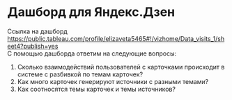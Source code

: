 # Дашборд для Яндекс.Дзен
Ссылка на дашборд https://public.tableau.com/profile/elizaveta5465#!/vizhome/Data_visits_1/sheet4?publish=yes  
С помощью дашборда ответим на следующие вопросы:  
1) Сколько взаимодействий пользователей с карточками происходит в системе с разбивкой по темам карточек?
2) Как много карточек генерируют источники с разными темами?
3) Как соотносятся темы карточек и темы источников?

